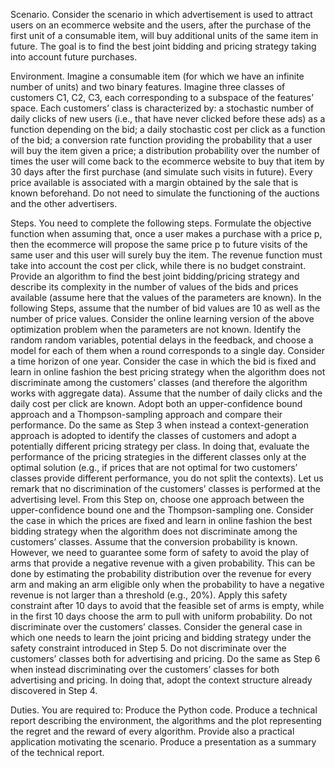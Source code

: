 Scenario. Consider the scenario in which advertisement is used to attract users on an ecommerce website and the users, after the purchase of the first unit of a consumable item, will buy additional units of the same item in future. The goal is to find the best joint bidding and pricing strategy taking into account future purchases.

Environment. Imagine a consumable item (for which we have an infinite number of units) and two binary features. Imagine three classes of customers C1, C2, C3, each corresponding to a subspace of the features’ space. Each customers’ class is characterized by:
a stochastic number of daily clicks of new users (i.e., that have never clicked before these ads) as a function depending on the bid;
a daily stochastic cost per click as a function of the bid;
a conversion rate function providing the probability that a user will buy the item given a price;
a distribution probability over the number of times the user will come back to the ecommerce website to buy that item by 30 days after the first purchase (and simulate such visits in future).
Every price available is associated with a margin obtained by the sale that is known beforehand. Do not need to simulate the functioning of the auctions and the other advertisers.

Steps. You need to complete the following steps.
Formulate the objective function when assuming that, once a user makes a purchase with a price p, then the ecommerce will propose the same price p to future visits of the same user and this user will surely buy the item. The revenue function must take into account the cost per click, while there is no budget constraint. Provide an algorithm to find the best joint bidding/pricing strategy and describe its complexity in the number of values of the bids and prices available (assume here that the values of the parameters are known). In the following Steps, assume that the number of bid values are 10 as well as the number of price values.
Consider the online learning version of the above optimization problem when the parameters are not known. Identify the random random variables, potential delays in the feedback, and choose a model for each of them when a round corresponds to a single day. Consider a time horizon of one year.
Consider the case in which the bid is fixed and learn in online fashion the best pricing strategy when the algorithm does not discriminate among the customers’ classes (and therefore the algorithm works with aggregate data). Assume that the number of daily clicks and the daily cost per click are known. Adopt both an upper-confidence bound approach and a Thompson-sampling approach and compare their performance.
Do the same as Step 3 when instead a context-generation approach is adopted to identify the classes of customers and adopt a potentially different pricing strategy per class. In doing that, evaluate the performance of the pricing strategies in the different classes only at the optimal solution (e.g., if prices that are not optimal for two customers’ classes provide different performance, you do not split the contexts). Let us remark that no discrimination of the customers’ classes is performed at the advertising level. From this Step on, choose one approach between the upper-confidence bound one and the Thompson-sampling one.
Consider the case in which the prices are fixed and learn in online fashion the best bidding strategy when the algorithm does not discriminate among the customers’ classes. Assume that the conversion probability is known. However, we need to guarantee some form of safety to avoid the play of arms that provide a negative revenue with a given probability. This can be done by estimating the probability distribution over the revenue for every arm and making an arm eligible only when the probability to have a negative revenue is not larger than a threshold (e.g., 20%). Apply this safety constraint after 10 days to avoid that the feasible set of arms is empty, while in the first 10 days choose the arm to pull with uniform probability. Do not discriminate over the customers’ classes.
Consider the general case in which one needs to learn the joint pricing and bidding strategy under the safety constraint introduced in Step 5. Do not discriminate over the customers’ classes both for advertising and pricing.
Do the same as Step 6 when instead discriminating over the customers’ classes for both advertising and pricing. In doing that, adopt the context structure already discovered in Step 4.

Duties. You are required to:
Produce the Python code.
Produce a technical report describing the environment, the algorithms and the plot representing the regret and the reward of every algorithm. Provide also a practical application motivating the scenario.
Produce a presentation as a summary of the technical report.

